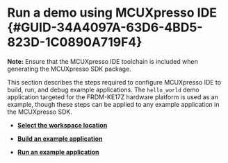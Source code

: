 # Run a demo using MCUXpresso IDE {#GUID-34A4097A-63D6-4BD5-823D-1C0890A719F4}

**Note:** Ensure that the MCUXpresso IDE toolchain is included when generating the MCUXpresso SDK package.

This section describes the steps required to configure MCUXpresso IDE to build, run, and debug example applications. The `hello_world` demo application targeted for the FRDM-KE17Z hardware platform is used as an example, though these steps can be applied to any example application in the MCUXpresso SDK.

-   **[Select the workspace location](../topics/select_the_workspace_location.md)**  

-   **[Build an example application](../topics/build_an_example_application_002.md)**  

-   **[Run an example application](../topics/run_an_example_application_002.md)**  


